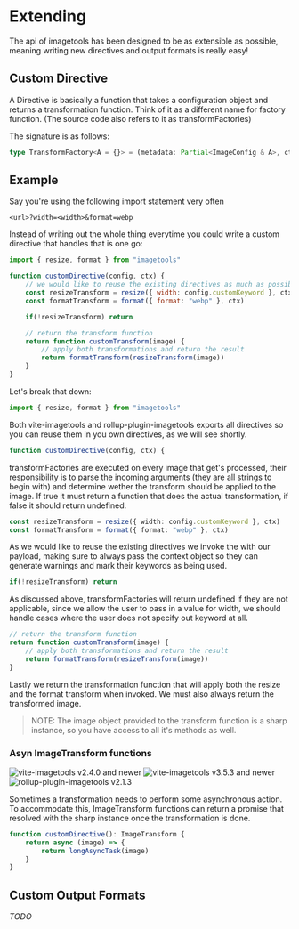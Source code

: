 # Extending

The api of imagetools has been designed to be as extensible as possible, meaning writing new directives and output formats is really easy!

## Custom Directive

A Directive is basically a function that takes a configuration object and returns a transformation function. Think of it as a different name for factory function. (The source code also refers to it as transformFactories)

The signature is as follows:

```ts
type TransformFactory<A = {}> = (metadata: Partial<ImageConfig & A>, ctx: TransformFactoryContext) => ImageTransformation | undefined
```

## Example

Say you're using the following import statement very often
```
<url>?width=<width>&format=webp
```
Instead of writing out the whole thing everytime you could write a custom directive that handles that is one go:
```js
import { resize, format } from "imagetools"

function customDirective(config, ctx) {
    // we would like to reuse the existing directives as much as possible
    const resizeTransform = resize({ width: config.customKeyword }, ctx)
    const formatTransform = format({ format: "webp" }, ctx)

    if(!resizeTransform) return

    // return the transform function
    return function customTransform(image) {
        // apply both transformations and return the result
        return formatTransform(resizeTransform(image))
    }
}

```

Let's break that down:

```ts
import { resize, format } from "imagetools"
```

Both vite-imagetools and rollup-plugin-imagetools exports all directives so you can reuse them in you own directives, as we will see shortly.

```ts
function customDirective(config, ctx) {
```

transformFactories are executed on every image that get's processed, their responsibility is to parse the incoming arguments (they are all strings to begin with) and determine wether the transform should be applied to the image.
If true it must return a function that does the actual transformation, if false it should return undefined.

```ts
const resizeTransform = resize({ width: config.customKeyword }, ctx)
const formatTransform = format({ format: "webp" }, ctx)
```

As we would like to reuse the existing directives we invoke the with our payload, making sure to always pass the context object so they can generate warnings and mark their keywords as being used.

```ts
if(!resizeTransform) return
```

As discussed above, transformFactories will return undefined if they are not applicable, since we allow the user to pass in a value for width, we should handle cases where the user does not specify out keyword at all.

```ts
// return the transform function
return function customTransform(image) {
    // apply both transformations and return the result
    return formatTransform(resizeTransform(image))
}
```

Lastly we return the transformation function that will apply both the resize and the format transform when invoked.
We must also always return the transformed image.

> NOTE: The image object provided to the transform function is a sharp instance, so you have access to all it's methods as well.

### Asyn ImageTransform functions

![vite-imagetools v2.4.0 and newer](https://img.shields.io/badge/imagetools--core-^2.4.0-brightgreen) ![vite-imagetools v3.5.3 and newer](https://img.shields.io/badge/vite--imagetools-^3.5.3-brightgreen) ![rollup-plugin-imagetools v2.1.3](https://img.shields.io/badge/rollup--plugin--imagetools-^2.1.3-brightgreen)

Sometimes a transformation needs to perform some asynchronous action. To accommodate this, ImageTransform functions can return a promise that resolved with the sharp instance once the transformation is done.

```ts
function customDirective(): ImageTransform {
    return async (image) => {
        return longAsyncTask(image)
    }
}
```

## Custom Output Formats

_TODO_